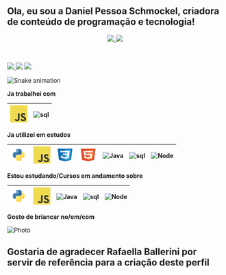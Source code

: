 

## Ola, eu sou a Daniel Pessoa Schmockel, criadora de conteúdo de programação e tecnologia!
<div align="center">
  <a href="https://github.com/Schmockel">
  <img height="180em" src="https://github-readme-stats.vercel.app/api?username=Schmockel&show_icons=true&theme=dracula&include_all_commits=true&count_private=true"/>
  <img height="180em" src="https://github-readme-stats.vercel.app/api/top-langs/?username=Schmockel&layout=compact&langs_count=7&theme=dracula"/>
</div>
<div style="display: inline_block"><br>
<!--  <img align="center" alt="Js" height="30" width="40" src="https://raw.githubusercontent.com/devicons/devicon/master/icons/javascript/javascript-plain.svg">
  <img align="center" alt="Ts" height="30" width="40" src="https://raw.githubusercontent.com/devicons/devicon/master/icons/typescript/typescript-plain.svg">
  <img align="center" alt="React" height="30" width="40" src="https://raw.githubusercontent.com/devicons/devicon/master/icons/react/react-original.svg">
  <img align="center" alt="HTML" height="30" width="40" src="https://raw.githubusercontent.com/devicons/devicon/master/icons/html5/html5-original.svg">
  <img align="center" alt="CSS" height="30" width="40" src="https://raw.githubusercontent.com/devicons/devicon/master/icons/css3/css3-original.svg">
  <img align="center" alt="Python" height="30" width="40" src="https://raw.githubusercontent.com/devicons/devicon/master/icons/python/python-original.svg">
  <img align="right" alt="pic" height="150" style="border-radius:50px;" src="https://cdn.discordapp.com/attachments/633356140322881541/958518362462380042/petpet.gif"> -->
</div>

  ##
 
<div> 
  <a href="https://instagram.com/Schmockel" target="_blank"><img src="https://img.shields.io/badge/-Instagram-%23E4405F?style=for-the-badge&logo=instagram&logoColor=white" target="_blank">
  <a href = "mailto:contatoSchmockel@gmail.com"><img src="https://img.shields.io/badge/-Gmail-%23333?style=for-the-badge&logo=gmail&logoColor=white" target="_blank"></a>
  <a href="https://www.linkedin.com/in/daniel-pessoa-schmockel-856b00162/" target="_blank"><img src="https://img.shields.io/badge/-LinkedIn-%230077B5?style=for-the-badge&logo=linkedin&logoColor=white" target="_blank"></a> 
 
  ![Snake animation](https://github.com/Schmockel/Schmockel/blob/output/github-contribution-grid-snake.svg)

  **Ja trabalhei com**

<img alt="JS" title="JavaScript" width="40px" src="https://raw.githubusercontent.com/github/explore/master/topics/javascript/javascript.png">|<img title="SQL" alt="sql" width="40px" src="https://cdn.jsdelivr.net/gh/devicons/devicon/icons/microsoftsqlserver/microsoftsqlserver-plain.svg">
|--|--|

  **Ja utilizei em estudos**

<img title="Python" alt="Python" width="40px" src="https://raw.githubusercontent.com/github/explore/master/topics/python/python.png" />|<img alt="JS" title="JavaScript" width="40px" src="https://raw.githubusercontent.com/github/explore/master/topics/javascript/javascript.png">|<img title="CSS" alt="CSS" height="30" width="40" src="https://raw.githubusercontent.com/devicons/devicon/master/icons/css3/css3-original.svg">|<img title="HTML" alt="HTML" height="30" width="40" src="https://raw.githubusercontent.com/devicons/devicon/master/icons/html5/html5-original.svg">|<img title="Java" alt="Java" width="40px" src="https://cdn.jsdelivr.net/gh/devicons/devicon/icons/java/java-original.svg">|<img title="SQL" alt="sql" width="40px" src="https://cdn.jsdelivr.net/gh/devicons/devicon/icons/microsoftsqlserver/microsoftsqlserver-plain.svg">|<img title="NODE" alt="Node" width="40px" src="https://cdn.jsdelivr.net/gh/devicons/devicon/icons/nodejs/nodejs-original.svg">
|--|--|--|--|--|--|--|


          
  **Estou estudando/Cursos em andamento sobre**

<img title="Python" alt="Python" width="40px" src="https://raw.githubusercontent.com/github/explore/master/topics/python/python.png" />|<img alt="JS" title="JavaScript" width="40px" src="https://raw.githubusercontent.com/github/explore/master/topics/javascript/javascript.png">|<img title="Java" alt="Java" width="40px" src="https://cdn.jsdelivr.net/gh/devicons/devicon/icons/java/java-original.svg">|<img title="SQL" alt="sql" width="40px" src="https://cdn.jsdelivr.net/gh/devicons/devicon/icons/microsoftsqlserver/microsoftsqlserver-plain.svg">|<img title="NODE" alt="Node" width="40px" src="https://cdn.jsdelivr.net/gh/devicons/devicon/icons/nodejs/nodejs-original.svg">
|--|--|--|--|--|
 

  **Gosto de briancar no/em/com**

<img title="Photoshop" alt="Photo" width="40px" src="https://cdn.jsdelivr.net/gh/devicons/devicon/icons/photoshop/photoshop-plain.svg" />


          
  ## Gostaria de agradecer Rafaella Ballerini por servir de referência para a criação deste perfil
 
</div>
